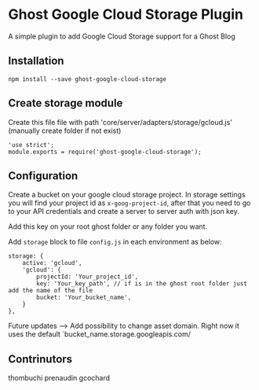 # Ghost Google Cloud Storage Plugin
A simple plugin to add Google Cloud Storage support for a Ghost Blog

## Installation

    npm install --save ghost-google-cloud-storage

## Create storage module

Create this file file with path 'core/server/adapters/storage/gcloud.js' (manually create folder if not exist)

    'use strict';
    module.exports = require('ghost-google-cloud-storage');

## Configuration

Create a bucket on your google cloud storage project. In storage settings you will find your project id as `x-goog-project-id`, after  that  you need to go to your API credentials and create a server to server auth with json key. 

Add this key on your root ghost folder or any folder you want.

Add `storage` block to file `config.js` in each environment as below:

    storage: {
        active: 'gcloud',
        'gcloud': {
            projectId: 'Your_project_id',
            key: 'Your_key_path', // if is in the ghost root folder just add the name of the file
            bucket: 'Your_bucket_name',
        }
    },

Future updates -->
Add possibility to change asset domain. Right now it uses the default  `bucket_name.storage.googleapis.com/


## Contrinutors
thombuchi
prenaudin
gcochard
